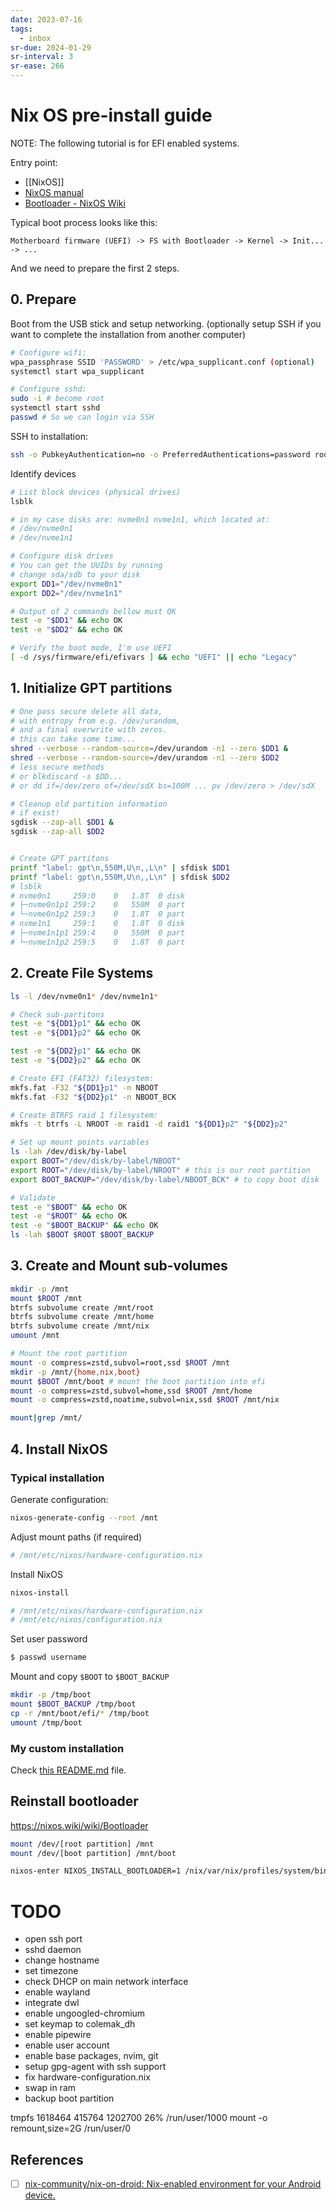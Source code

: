 ```yaml
---
date: 2023-07-16
tags:
  - inbox
sr-due: 2024-01-29
sr-interval: 3
sr-ease: 266
---
```


# Nix OS pre-install guide

NOTE: The following tutorial is for EFI enabled systems.

Entry point:

- [[NixOS]]
- [NixOS manual](https://nixos.org/manual/nixos/stable/index.html#sec-installation-manual)
- [Bootloader - NixOS Wiki](https://nixos.wiki/wiki/Bootloader)

Typical boot process looks like this:
```
Motherboard firmware (UEFI) -> FS with Bootloader -> Kernel -> Init... -> ...
```
And we need to prepare the first 2 steps.

## 0. Prepare

<!-- NEXT: need review [[My_Arch_Linux_enviroment]] iso/pre-install section -->

Boot from the USB stick and setup networking. (optionally setup SSH if you want
to complete the installation from another computer)
```sh
# Configure wifi:
wpa_passphrase SSID 'PASSWORD' > /etc/wpa_supplicant.conf (optional)
systemctl start wpa_supplicant

# Configure sshd:
sudo -i # become root
systemctl start sshd
passwd # So we can login via SSH
```

SSH to installation:
```bash
ssh -o PubkeyAuthentication=no -o PreferredAuthentications=password root@192.168.122.86
```

Identify devices
```sh
# List block devices (physical drives)
lsblk

# in my case disks are: nvme0n1 nvme1n1, which located at:
# /dev/nvme0n1
# /dev/nvme1n1

# Configure disk drives
# You can get the UUIDs by running
# change sda/sdb to your disk
export DD1="/dev/nvme0n1"
export DD2="/dev/nvme1n1"

# Output of 2 commands bellow must OK
test -e "$DD1" && echo OK
test -e "$DD2" && echo OK

# Verify the boot mode, I'm use UEFI
[ -d /sys/firmware/efi/efivars ] && echo "UEFI" || echo "Legacy"
```

## 1. Initialize GPT partitions

```sh
# One pass secure delete all data,
# with entropy from e.g. /dev/urandom,
# and a final overwrite with zeros.
# this can take some time...
shred --verbose --random-source=/dev/urandom -n1 --zero $DD1 &
shred --verbose --random-source=/dev/urandom -n1 --zero $DD2
# less secure methods
# or blkdiscard -s $DD...
# or dd if=/dev/zero of=/dev/sdX bs=100M ... pv /dev/zero > /dev/sdX

# Cleanup old partition information
# if exist!
sgdisk --zap-all $DD1 &
sgdisk --zap-all $DD2


# Create GPT partitons
printf "label: gpt\n,550M,U\n,,L\n" | sfdisk $DD1
printf "label: gpt\n,550M,U\n,,L\n" | sfdisk $DD2
# lsblk
# nvme0n1     259:0    0   1.8T  0 disk
# ├─nvme0n1p1 259:2    0   550M  0 part
# └─nvme0n1p2 259:3    0   1.8T  0 part
# nvme1n1     259:1    0   1.8T  0 disk
# ├─nvme1n1p1 259:4    0   550M  0 part
# └─nvme1n1p2 259:5    0   1.8T  0 part
```

## 2. Create File Systems

```sh
ls -l /dev/nvme0n1* /dev/nvme1n1*

# Check sub-partitons
test -e "${DD1}p1" && echo OK
test -e "${DD1}p2" && echo OK

test -e "${DD2}p1" && echo OK
test -e "${DD2}p2" && echo OK

# Create EFI (FAT32) filesystem:
mkfs.fat -F32 "${DD1}p1" -n NBOOT
mkfs.fat -F32 "${DD2}p1" -n NBOOT_BCK

# Create BTRFS raid 1 filesystem:
mkfs -t btrfs -L NROOT -m raid1 -d raid1 "${DD1}p2" "${DD2}p2"

# Set up mount points variables
ls -lah /dev/disk/by-label
export BOOT="/dev/disk/by-label/NBOOT"
export ROOT="/dev/disk/by-label/NROOT" # this is our root partition
export BOOT_BACKUP="/dev/disk/by-label/NBOOT_BCK" # to copy boot disk

# Validate
test -e "$BOOT" && echo OK
test -e "$ROOT" && echo OK
test -e "$BOOT_BACKUP" && echo OK
ls -lah $BOOT $ROOT $BOOT_BACKUP
```

## 3. Create and Mount sub-volumes

```sh
mkdir -p /mnt
mount $ROOT /mnt
btrfs subvolume create /mnt/root
btrfs subvolume create /mnt/home
btrfs subvolume create /mnt/nix
umount /mnt

# Mount the root partition
mount -o compress=zstd,subvol=root,ssd $ROOT /mnt
mkdir -p /mnt/{home,nix,boot}
mount $BOOT /mnt/boot # mount the boot partition into efi
mount -o compress=zstd,subvol=home,ssd $ROOT /mnt/home
mount -o compress=zstd,noatime,subvol=nix,ssd $ROOT /mnt/nix

mount|grep /mnt/
```


## 4. Install NixOS

### Typical installation

Generate configuration:
```sh
nixos-generate-config --root /mnt
```

Adjust mount paths (if required)
```sh
# /mnt/etc/nixos/hardware-configuration.nix
```


Install NixOS
```sh
nixos-install
```

```sh
# /mnt/etc/nixos/hardware-configuration.nix
# /mnt/etc/nixos/configuration.nix
```

Set user password
```sh
$ passwd username
```

Mount and copy `$BOOT` to `$BOOT_BACKUP`
```sh
mkdir -p /tmp/boot
mount $BOOT_BACKUP /tmp/boot
cp -r /mnt/boot/efi/* /tmp/boot
umount /tmp/boot
```

### My custom installation

Check [this README.md](file:///etc/dotfiles/README.md) file.

## Reinstall bootloader
https://nixos.wiki/wiki/Bootloader

```sh
mount /dev/[root partition] /mnt
mount /dev/[boot partition] /mnt/boot

nixos-enter NIXOS_INSTALL_BOOTLOADER=1 /nix/var/nix/profiles/system/bin/switch-to-configuration boot
```

# TODO

- open ssh port
- sshd daemon
- change hostname
- set timezone
- check DHCP on main network interface
- enable wayland
- integrate dwl
- enable ungoogled-chromium
- set keymap to colemak_dh
- enable pipewire
- enable user account
- enable base packages, nvim, git
- setup gpg-agent with ssh support
- fix hardware-configuration.nix
- swap in ram
- backup boot partition


tmpfs 1618464 415764 1202700 26% /run/user/1000
mount -o remount,size=2G /run/user/0

## References

- [ ] [nix-community/nix-on-droid: Nix-enabled environment for your Android device.](https://github.com/nix-community/nix-on-droid)
